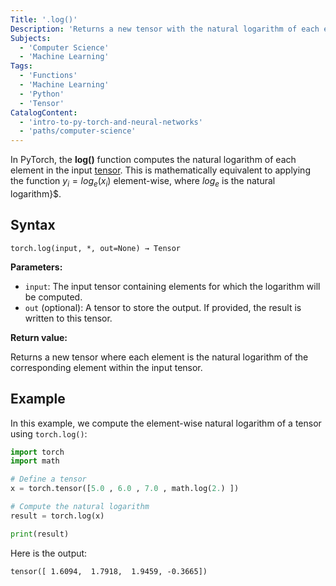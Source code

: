 ```yaml
---
Title: '.log()'
Description: 'Returns a new tensor with the natural logarithm of each element in the input tensor.'
Subjects:
  - 'Computer Science'
  - 'Machine Learning'
Tags:
  - 'Functions'
  - 'Machine Learning'
  - 'Python'
  - 'Tensor'
CatalogContent:
  - 'intro-to-py-torch-and-neural-networks'
  - 'paths/computer-science'
---
```


In PyTorch, the **log()** function computes the natural logarithm of each element in the input [tensor](https://www.codecademy.com/resources/docs/pytorch/tensors). This is mathematically equivalent to applying the function $y_i = log_{e}(x_i)$ element-wise, where $log_{e}$ is the natural logarithm}$.

## Syntax

```pseudo
torch.log(input, *, out=None) → Tensor
```

**Parameters:**

- `input`: The input tensor containing elements for which the logarithm will be computed.
- `out` (optional): A tensor to store the output. If provided, the result is written to this tensor.

**Return value:**

Returns a new tensor where each element is the natural logarithm of the corresponding element within the input tensor.

## Example

In this example, we compute the element-wise natural logarithm of a tensor using `torch.log()`:

```py
import torch
import math

# Define a tensor
x = torch.tensor([5.0 , 6.0 , 7.0 , math.log(2.) ])

# Compute the natural logarithm
result = torch.log(x)

print(result)
```

Here is the output:

```shell
tensor([ 1.6094,  1.7918,  1.9459, -0.3665])
```
